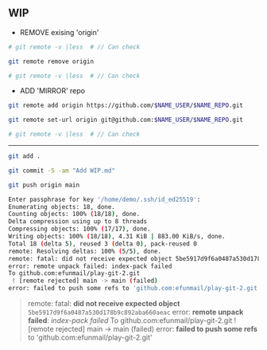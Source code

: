 ## WIP

- REMOVE exising 'origin'

```sh
# git remote -v |less  # // Can check

git remote remove origin

# git remote -v |less  # // Can check
```

- ADD 'MIRROR' repo

```sh
git remote add origin https://github.com/$NAME_USER/$NAME_REPO.git

git remote set-url origin git@github.com:$NAME_USER/$NAME_REPO.git

# git remote -v |less  # // Can check
```

----

```sh
git add .

git commit -S -am "Add WIP.md"
```

```sh
git push origin main

Enter passphrase for key '/home/demo/.ssh/id_ed25519': 
Enumerating objects: 18, done.
Counting objects: 100% (18/18), done.
Delta compression using up to 8 threads
Compressing objects: 100% (17/17), done.
Writing objects: 100% (18/18), 4.31 KiB | 883.00 KiB/s, done.
Total 18 (delta 5), reused 3 (delta 0), pack-reused 0
remote: Resolving deltas: 100% (5/5), done.
remote: fatal: did not receive expected object 5be5917d9f6a0487a530d178b9c892aba660aeac
error: remote unpack failed: index-pack failed
To github.com:efunmail/play-git-2.git
 ! [remote rejected] main -> main (failed)
error: failed to push some refs to 'github.com:efunmail/play-git-2.git'
```


> remote: fatal: **did not receive expected object** `5be5917d9f6a0487a530d178b9c892aba660aeac`
> error: **remote unpack failed**: *index-pack failed*
> To github.com:efunmail/play-git-2.git
>  ! [remote rejected] main -> main (failed)
> error: **failed to push some refs** to 'github.com:efunmail/play-git-2.git'
